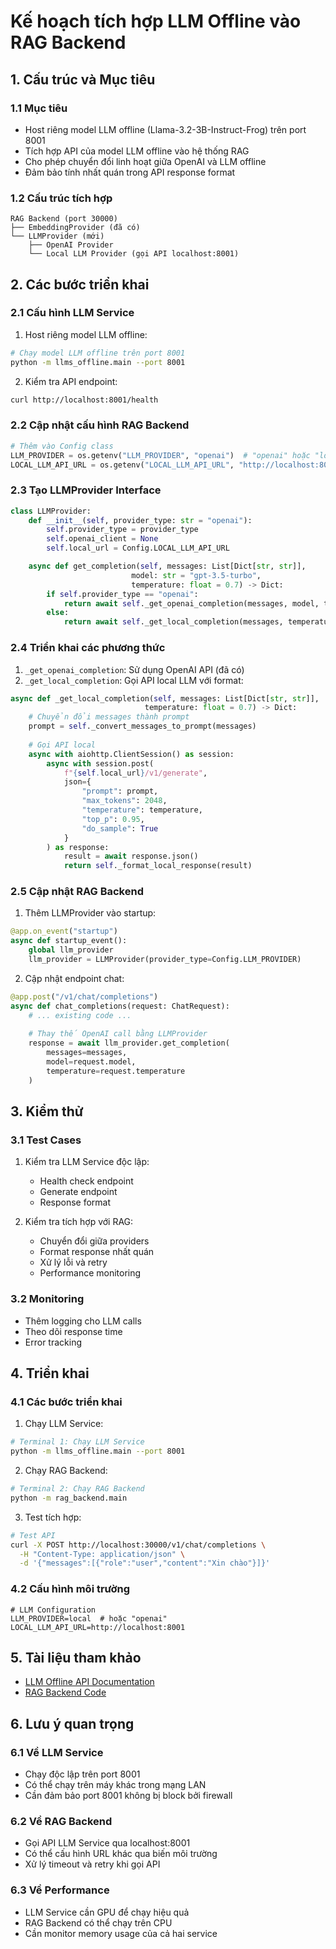 # Kế hoạch tích hợp LLM Offline vào RAG Backend

## 1. Cấu trúc và Mục tiêu

### 1.1 Mục tiêu
- Host riêng model LLM offline (Llama-3.2-3B-Instruct-Frog) trên port 8001
- Tích hợp API của model LLM offline vào hệ thống RAG
- Cho phép chuyển đổi linh hoạt giữa OpenAI và LLM offline
- Đảm bảo tính nhất quán trong API response format

### 1.2 Cấu trúc tích hợp
```
RAG Backend (port 30000)
├── EmbeddingProvider (đã có)
└── LLMProvider (mới)
    ├── OpenAI Provider
    └── Local LLM Provider (gọi API localhost:8001)
```

## 2. Các bước triển khai

### 2.1 Cấu hình LLM Service
1. Host riêng model LLM offline:
```bash
# Chạy model LLM offline trên port 8001
python -m llms_offline.main --port 8001
```

2. Kiểm tra API endpoint:
```bash
curl http://localhost:8001/health
```

### 2.2 Cập nhật cấu hình RAG Backend
```python
# Thêm vào Config class
LLM_PROVIDER = os.getenv("LLM_PROVIDER", "openai")  # "openai" hoặc "local"
LOCAL_LLM_API_URL = os.getenv("LOCAL_LLM_API_URL", "http://localhost:8001")
```

### 2.3 Tạo LLMProvider Interface
```python
class LLMProvider:
    def __init__(self, provider_type: str = "openai"):
        self.provider_type = provider_type
        self.openai_client = None
        self.local_url = Config.LOCAL_LLM_API_URL

    async def get_completion(self, messages: List[Dict[str, str]], 
                           model: str = "gpt-3.5-turbo",
                           temperature: float = 0.7) -> Dict:
        if self.provider_type == "openai":
            return await self._get_openai_completion(messages, model, temperature)
        else:
            return await self._get_local_completion(messages, temperature)
```

### 2.4 Triển khai các phương thức
1. `_get_openai_completion`: Sử dụng OpenAI API (đã có)
2. `_get_local_completion`: Gọi API local LLM với format:
```python
async def _get_local_completion(self, messages: List[Dict[str, str]], 
                              temperature: float = 0.7) -> Dict:
    # Chuyển đổi messages thành prompt
    prompt = self._convert_messages_to_prompt(messages)
    
    # Gọi API local
    async with aiohttp.ClientSession() as session:
        async with session.post(
            f"{self.local_url}/v1/generate",
            json={
                "prompt": prompt,
                "max_tokens": 2048,
                "temperature": temperature,
                "top_p": 0.95,
                "do_sample": True
            }
        ) as response:
            result = await response.json()
            return self._format_local_response(result)
```

### 2.5 Cập nhật RAG Backend
1. Thêm LLMProvider vào startup:
```python
@app.on_event("startup")
async def startup_event():
    global llm_provider
    llm_provider = LLMProvider(provider_type=Config.LLM_PROVIDER)
```

2. Cập nhật endpoint chat:
```python
@app.post("/v1/chat/completions")
async def chat_completions(request: ChatRequest):
    # ... existing code ...
    
    # Thay thế OpenAI call bằng LLMProvider
    response = await llm_provider.get_completion(
        messages=messages,
        model=request.model,
        temperature=request.temperature
    )
```

## 3. Kiểm thử

### 3.1 Test Cases
1. Kiểm tra LLM Service độc lập:
   - Health check endpoint
   - Generate endpoint
   - Response format

2. Kiểm tra tích hợp với RAG:
   - Chuyển đổi giữa providers
   - Format response nhất quán
   - Xử lý lỗi và retry
   - Performance monitoring

### 3.2 Monitoring
- Thêm logging cho LLM calls
- Theo dõi response time
- Error tracking

## 4. Triển khai

### 4.1 Các bước triển khai
1. Chạy LLM Service:
```bash
# Terminal 1: Chạy LLM Service
python -m llms_offline.main --port 8001
```

2. Chạy RAG Backend:
```bash
# Terminal 2: Chạy RAG Backend
python -m rag_backend.main
```

3. Test tích hợp:
```bash
# Test API
curl -X POST http://localhost:30000/v1/chat/completions \
  -H "Content-Type: application/json" \
  -d '{"messages":[{"role":"user","content":"Xin chào"}]}'
```

### 4.2 Cấu hình môi trường
```env
# LLM Configuration
LLM_PROVIDER=local  # hoặc "openai"
LOCAL_LLM_API_URL=http://localhost:8001
```

## 5. Tài liệu tham khảo
- [LLM Offline API Documentation](src/llms-offline/API.md)
- [RAG Backend Code](src/back-end/rag_backend.py)

## 6. Lưu ý quan trọng

### 6.1 Về LLM Service
- Chạy độc lập trên port 8001
- Có thể chạy trên máy khác trong mạng LAN
- Cần đảm bảo port 8001 không bị block bởi firewall

### 6.2 Về RAG Backend
- Gọi API LLM Service qua localhost:8001
- Có thể cấu hình URL khác qua biến môi trường
- Xử lý timeout và retry khi gọi API

### 6.3 Về Performance
- LLM Service cần GPU để chạy hiệu quả
- RAG Backend có thể chạy trên CPU
- Cần monitor memory usage của cả hai service
